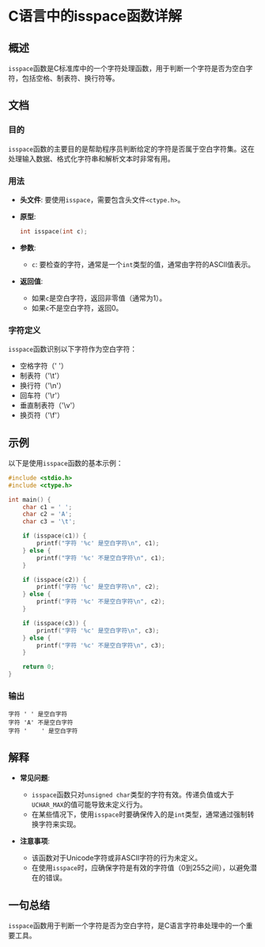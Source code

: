 <!--
Meta Description: # C语言中的isspace函数详解 ## 概述 `isspace`函数是C标准库中的一个字符处理函数，用于判断一个字符是否为空白字符，包括空格、制表符、换行符等。 ## 文档 ### 目的 `isspace`函数的主要目的是帮助程序员判断给定的字符是否属于空白字符集。这在处理输入数据、格式化字符串...
Meta Keywords: isspace, 是空白字符, printf, int, 不是空白字符
-->

# C语言中的isspace函数详解

## 概述
`isspace`函数是C标准库中的一个字符处理函数，用于判断一个字符是否为空白字符，包括空格、制表符、换行符等。

## 文档
### 目的
`isspace`函数的主要目的是帮助程序员判断给定的字符是否属于空白字符集。这在处理输入数据、格式化字符串和解析文本时非常有用。

### 用法
- **头文件**: 要使用`isspace`，需要包含头文件`<ctype.h>`。
- **原型**:
  ```c
  int isspace(int c);
  ```
- **参数**: 
  - `c`: 要检查的字符，通常是一个`int`类型的值，通常由字符的ASCII值表示。
  
- **返回值**: 
  - 如果`c`是空白字符，返回非零值（通常为1）。
  - 如果`c`不是空白字符，返回0。

### 字符定义
`isspace`函数识别以下字符作为空白字符：
- 空格字符（' '）
- 制表符（'\t'）
- 换行符（'\n'）
- 回车符（'\r'）
- 垂直制表符（'\v'）
- 换页符（'\f'）

## 示例
以下是使用`isspace`函数的基本示例：

```c
#include <stdio.h>
#include <ctype.h>

int main() {
    char c1 = ' ';
    char c2 = 'A';
    char c3 = '\t';

    if (isspace(c1)) {
        printf("字符 '%c' 是空白字符\n", c1);
    } else {
        printf("字符 '%c' 不是空白字符\n", c1);
    }

    if (isspace(c2)) {
        printf("字符 '%c' 是空白字符\n", c2);
    } else {
        printf("字符 '%c' 不是空白字符\n", c2);
    }

    if (isspace(c3)) {
        printf("字符 '%c' 是空白字符\n", c3);
    } else {
        printf("字符 '%c' 不是空白字符\n", c3);
    }

    return 0;
}
```

### 输出
```
字符 ' ' 是空白字符
字符 'A' 不是空白字符
字符 '	' 是空白字符
```

## 解释
- **常见问题**: 
  - `isspace`函数只对`unsigned char`类型的字符有效。传递负值或大于`UCHAR_MAX`的值可能导致未定义行为。
  - 在某些情况下，使用`isspace`时要确保传入的是`int`类型，通常通过强制转换字符来实现。
  
- **注意事项**: 
  - 该函数对于Unicode字符或非ASCII字符的行为未定义。
  - 在使用`isspace`时，应确保字符是有效的字符值（0到255之间），以避免潜在的错误。

## 一句总结
`isspace`函数用于判断一个字符是否为空白字符，是C语言字符串处理中的一个重要工具。
